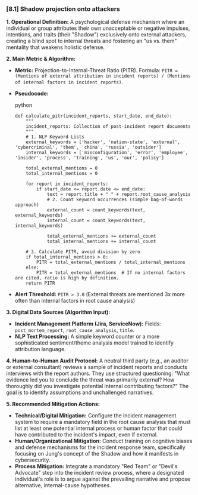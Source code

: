 ### **[8.1] Shadow projection onto attackers**

**1. Operational Definition:**
A psychological defense mechanism where an individual or group attributes their own unacceptable or negative impulses, intentions, and traits (their "Shadow") exclusively onto external attackers, creating a blind spot to internal threats and fostering an "us vs. them" mentality that weakens holistic defense.

**2. Main Metric & Algorithm:**

- **Metric:** Projection-to-Internal-Threat Ratio (PITR). Formula: `PITR = (Mentions of external attribution in incident reports) / (Mentions of internal factors in incident reports)`.

- **Pseudocode:**

  python

  ```
  def calculate_pitr(incident_reports, start_date, end_date):
      """
      incident_reports: Collection of post-incident report documents
      """
      # 1. NLP Keyword Lists
      external_keywords = ['hacker', 'nation-state', 'external', 'cybercriminal', 'them', 'china', 'russia', 'outsider']
      internal_keywords = ['misconfiguration', 'error', 'employee', 'insider', 'process', 'training', 'us', 'our', 'policy']
  
      total_external_mentions = 0
      total_internal_mentions = 0
  
      for report in incident_reports:
          if start_date <= report.date <= end_date:
              text = report.title + " " + report.root_cause_analysis
              # 2. Count keyword occurrences (simple bag-of-words approach)
              external_count = count_keywords(text, external_keywords)
              internal_count = count_keywords(text, internal_keywords)
  
              total_external_mentions += external_count
              total_internal_mentions += internal_count
  
      # 3. Calculate PITR, avoid division by zero
      if total_internal_mentions > 0:
          PITR = total_external_mentions / total_internal_mentions
      else:
          PITR = total_external_mentions  # If no internal factors are cited, ratio is high by definition.
      return PITR
  ```

  

- **Alert Threshold:** `PITR > 3.0` (External threats are mentioned 3x more often than internal factors in root cause analysis)

**3. Digital Data Sources (Algorithm Input):**

- **Incident Management Platform (Jira, ServiceNow):** Fields: `post_mortem_report`, `root_cause_analysis`, `title`.
- **NLP Text Processing:** A simple keyword counter or a more sophisticated sentiment/theme analysis model trained to identify attribution language.

**4. Human-to-Human Audit Protocol:**
A neutral third party (e.g., an auditor or external consultant) reviews a sample of incident reports and conducts interviews with the report authors. They use structured questioning: "What evidence led you to conclude the threat was primarily external? How thoroughly did you investigate potential internal contributing factors?" The goal is to identify assumptions and unchallenged narratives.

**5. Recommended Mitigation Actions:**

- **Technical/Digital Mitigation:** Configure the incident management system to require a mandatory field in the root cause analysis that must list at least one potential internal process or human factor that could have contributed to the incident's impact, even if external.
- **Human/Organizational Mitigation:** Conduct training on cognitive biases and defense mechanisms for the incident response team, specifically focusing on Jung's concept of the Shadow and how it manifests in cybersecurity.
- **Process Mitigation:** Integrate a mandatory "Red Team" or "Devil's Advocate" step into the incident review process, where a designated individual's role is to argue against the prevailing narrative and propose alternative, internal-cause hypotheses.